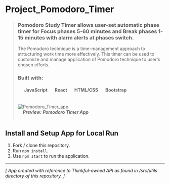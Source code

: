 # Project_Pomodoro_Timer
> ### Pomodoro Study Timer allows user-set automatic phase timer for Focus phases 5-60 minutes and Break phases 1-15 minutes with alarm alerts at phases switch.
> 
> The Pomodoro technique is a time-management approach to strtucturing work time more effectively. This timer can be used to customize and manage application of Pomodoro technique to user's chosen efforts.
> 
> ### Built with:
> #### &nbsp;&nbsp;&nbsp;&nbsp;&nbsp; JavaScript &nbsp;&nbsp;&nbsp;&nbsp;&nbsp; React &nbsp;&nbsp;&nbsp;&nbsp;&nbsp; HTML/CSS &nbsp;&nbsp;&nbsp;&nbsp;&nbsp; Bootstrap <br>&nbsp;
> 
> ![Pomodoro_Timer_app](https://user-images.githubusercontent.com/55366157/141707364-b00ece4d-f346-4d72-bcf2-8767c42c9510.jpg) <br>
> &nbsp;&nbsp;&nbsp; ***Preview: Pomodoro Timer App***
> <br>&nbsp;


## Install and Setup App for Local Run

1. Fork / clone this repository.
1. Run `npm install`.
2. Use `npm start` to run the application. 

---
*\[ App created with reference to Thinkful-owned API as found in /src/utils directory of this repository. \]*
